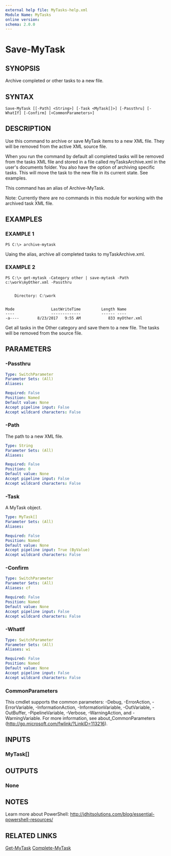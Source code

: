 ```yaml
---
external help file: MyTasks-help.xml
Module Name: MyTasks
online version:
schema: 2.0.0
---
```


# Save-MyTask

## SYNOPSIS
Archive completed or other tasks to a new file.

## SYNTAX

```
Save-MyTask [[-Path] <String>] [-Task <MyTask[]>] [-Passthru] [-WhatIf] [-Confirm] [<CommonParameters>]
```

## DESCRIPTION
Use this command to archive or save MyTask items to a new XML file.  They will be removed from the active XML source file. 

When you run the command by default all completed tasks will be removed from the tasks XML file and stored in a file called myTasksArchive.xml in the user's documents folder. You also have the option of archiving specific tasks. This will move the task to the new file in its current state. See examples.

This command has an alias of Archive-MyTask.

Note: Currently there are no commands in this module for working with the archived task XML file.

## EXAMPLES

### EXAMPLE 1
```
PS C:\> archive-mytask
```

Uaing the alias, archive all completed tasks to myTaskArchive.xml.

### EXAMPLE 2
```
PS C:\> get-mytask -Category other | save-mytask -Path c:\work\myOther.xml -Passthru


    Directory: C:\work


Mode                LastWriteTime         Length Name
----                -------------         ------ ----
-a----        8/23/2017   9:55 AM            833 myOther.xml
```

Get all tasks in the Other category and save them to a new file. The tasks will be removed from the source file.

## PARAMETERS

### -Passthru
```yaml
Type: SwitchParameter
Parameter Sets: (All)
Aliases:

Required: False
Position: Named
Default value: None
Accept pipeline input: False
Accept wildcard characters: False
```

### -Path
The path to a new XML file.

```yaml
Type: String
Parameter Sets: (All)
Aliases:

Required: False
Position: 0
Default value: None
Accept pipeline input: False
Accept wildcard characters: False
```

### -Task
A MyTask object.

```yaml
Type: MyTask[]
Parameter Sets: (All)
Aliases:

Required: False
Position: Named
Default value: None
Accept pipeline input: True (ByValue)
Accept wildcard characters: False
```

### -Confirm
```yaml
Type: SwitchParameter
Parameter Sets: (All)
Aliases: cf

Required: False
Position: Named
Default value: None
Accept pipeline input: False
Accept wildcard characters: False
```

### -WhatIf
```yaml
Type: SwitchParameter
Parameter Sets: (All)
Aliases: wi

Required: False
Position: Named
Default value: None
Accept pipeline input: False
Accept wildcard characters: False
```

### CommonParameters
This cmdlet supports the common parameters: -Debug, -ErrorAction, -ErrorVariable, -InformationAction, -InformationVariable, -OutVariable, -OutBuffer, -PipelineVariable, -Verbose, -WarningAction, and -WarningVariable. For more information, see about_CommonParameters (http://go.microsoft.com/fwlink/?LinkID=113216).

## INPUTS

### MyTask[]

## OUTPUTS

### None

## NOTES
Learn more about PowerShell:
http://jdhitsolutions.com/blog/essential-powershell-resources/

## RELATED LINKS

[Get-MyTask]()
[Complete-MyTask]()
